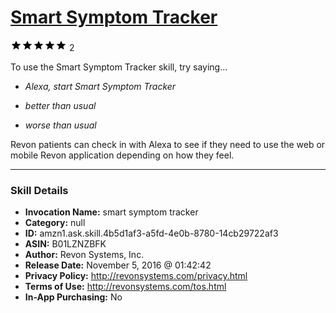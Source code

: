# [Smart Symptom Tracker](http://alexa.amazon.com/#skills/amzn1.ask.skill.4b5d1af3-a5fd-4e0b-8780-14cb29722af3)
![5 stars](../../images/ic_star_black_18dp_1x.png)![5 stars](../../images/ic_star_black_18dp_1x.png)![5 stars](../../images/ic_star_black_18dp_1x.png)![5 stars](../../images/ic_star_black_18dp_1x.png)![5 stars](../../images/ic_star_black_18dp_1x.png) 2

To use the Smart Symptom Tracker skill, try saying...

* *Alexa, start Smart Symptom Tracker*

* *better than usual*

* *worse than usual*

Revon patients can check in with Alexa to see if they need to use the web or mobile Revon application depending on how they feel.

***

### Skill Details

* **Invocation Name:** smart symptom tracker
* **Category:** null
* **ID:** amzn1.ask.skill.4b5d1af3-a5fd-4e0b-8780-14cb29722af3
* **ASIN:** B01LZNZBFK
* **Author:** Revon Systems, Inc.
* **Release Date:** November 5, 2016 @ 01:42:42
* **Privacy Policy:** http://revonsystems.com/privacy.html
* **Terms of Use:** http://revonsystems.com/tos.html
* **In-App Purchasing:** No
